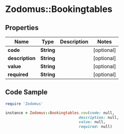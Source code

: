 # Zodomus::Bookingtables

## Properties

Name | Type | Description | Notes
------------ | ------------- | ------------- | -------------
**code** | **String** |  | [optional] 
**description** | **String** |  | [optional] 
**value** | **String** |  | [optional] 
**required** | **String** |  | [optional] 

## Code Sample

```ruby
require 'Zodomus'

instance = Zodomus::Bookingtables.new(code: null,
                                 description: null,
                                 value: null,
                                 required: null)
```


